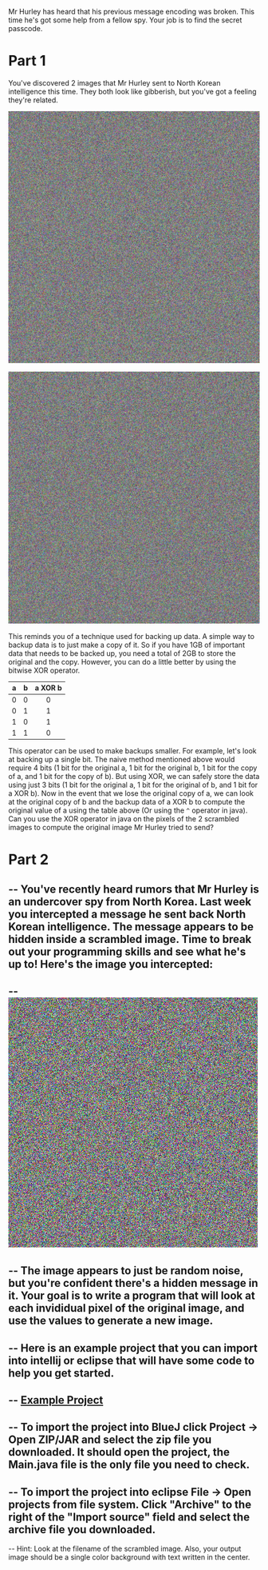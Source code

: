 Mr Hurley has heard that his previous message encoding was broken. This time he's got some help from a fellow spy. Your job is to find the secret passcode.

# Part 1

You've discovered 2 images that Mr Hurley sent to North Korean intelligence this time. They both look like gibberish, but you've got a feeling they're related.

![Scrambled message 1](scrambled2.png "Scrambled message 1")

![Scrambled message 2](scrambled1.png "Scrambled message 2")

This reminds you of a technique used for backing up data. A simple way to backup data is to just make a copy of it. So if you have 1GB of important data that needs to be backed up, you need a total of 2GB to store the original and the copy. However, you can do a little better by using the bitwise XOR operator. 

| a | b | a XOR b |
| - | - | :-----: |
| 0 | 0 |    0    |
| 0 | 1 |    1    |
| 1 | 0 |    1    |
| 1 | 1 |    0    |

This operator can be used to make backups smaller. For example, let's look at backing up a single bit. The naive method mentioned above would require 4 bits (1 bit for the original a, 1 bit for the original b, 1 bit for the copy of a, and 1 bit for the copy of b). But using XOR, we can safely store the data using just 3 bits (1 bit for the original a, 1 bit for the original of b, and 1 bit for a XOR b). Now in the event that we lose the original copy of a, we can look at the original copy of b and the backup data of a XOR b to compute the original value of a using the table above (Or using the `^` operator in java). Can you use the XOR operator in java on the pixels of the 2 scrambled images to compute the original image Mr Hurley tried to send?

# Part 2



-- You've recently heard rumors that Mr Hurley is an undercover spy from North Korea. Last week you intercepted a message he sent back North Korean intelligence. The message appears to be hidden inside a scrambled image. Time to break out your programming skills and see what he's up to! Here's the image you intercepted:
--
-- ![Scrambled message](odds_and_evens.png "Scrambled message")
--
-- The image appears to just be random noise, but you're confident there's a hidden message in it. Your goal is to write a program that will look at each invididual pixel of the original image, and use the values to generate a new image.
--
-- Here is an example project that you can import into intellij or eclipse that will have some code to help you get started.
--
-- [Example Project](SecretChallenge1.zip)
--
-- To import the project into BlueJ click Project -> Open ZIP/JAR and select the zip file you downloaded. It should open the project, the Main.java file is the only file you need to check.
--
-- To import the project into eclipse File -> Open projects from file system. Click "Archive" to the right of the "Import source" field and select the archive file you downloaded.
--
-- Hint: Look at the filename of the scrambled image. Also, your output image should be a single color background with text written in the center.
